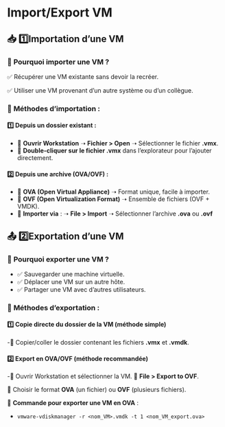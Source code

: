 # Import/Export VM

## **📥 1️⃣️Importation d’une VM**

### 📌 **Pourquoi importer une VM ?**

✅ Récupérer une VM existante sans devoir la recréer.

✅ Utiliser une VM provenant d’un autre système ou d’un collègue.

### 📌 **Méthodes d’importation** :

#### 1️⃣ **Depuis un dossier existant** : 
- 🔹 **Ouvrir Workstation** ➝ **Fichier > Open** ➝ Sélectionner le fichier **.vmx**.
- 🔹 **Double-cliquer sur le fichier .vmx** dans l’explorateur pour l’ajouter directement.

#### 2️⃣ **Depuis une archive (OVA/OVF)** : 
- 🔹 **OVA (Open Virtual Appliance)** ➝ Format unique, facile à importer.
- 🔹 **OVF (Open Virtualization Format)** ➝ Ensemble de fichiers (OVF + VMDK).
- 🔹 **Importer via** : ➝ **File > Import** ➝ Sélectionner l’archive **.ova** ou **.ovf**



## **📤 2️⃣️Exportation d’une VM**

### 📌 **Pourquoi exporter une VM ?**

- ✅ Sauvegarder une machine virtuelle.
- ✅ Déplacer une VM sur un autre hôte.
- ✅ Partager une VM avec d’autres utilisateurs.

### 📌 **Méthodes d’exportation** :

#### 1️⃣ **Copie directe du dossier de la VM** (méthode simple) 
-🔹 Copier/coller le dossier contenant les fichiers **.vmx** et **.vmdk**.

#### 2️⃣ **Export en OVA/OVF** (méthode recommandée) 
-🔹 Ouvrir Workstation et sélectionner la VM. 🔹 **File > Export to OVF**.

🔹 Choisir le format **OVA** (un fichier) ou **OVF** (plusieurs fichiers).



📌 **Commande pour exporter une VM en OVA** : 
- `vmware-vdiskmanager -r <nom_VM>.vmdk -t 1 <nom_VM_export.ova>`


